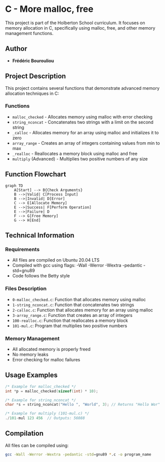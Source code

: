 # C - More malloc, free

This project is part of the Holberton School curriculum. It focuses on memory allocation in C, specifically using malloc, free, and other memory management functions.

## Author
* **Frédéric Bourouliou**

## Project Description
This project contains several functions that demonstrate advanced memory allocation techniques in C:

### Functions
* `malloc_checked` - Allocates memory using malloc with error checking
* `string_nconcat` - Concatenates two strings with a limit on the second string
* `_calloc` - Allocates memory for an array using malloc and initializes it to zero
* `array_range` - Creates an array of integers containing values from min to max
* `_realloc` - Reallocates a memory block using malloc and free
* `multiply` (Advanced) - Multiplies two positive numbers of any size

## Function Flowchart
```mermaid
graph TD
    A[Start] --> B{Check Arguments}
    B -->|Valid| C[Process Input]
    B -->|Invalid| D[Error]
    C --> E[Allocate Memory]
    E -->|Success| F[Perform Operation]
    E -->|Failure| D
    F --> G[Free Memory]
    G --> H[End]
```

## Technical Information

### Requirements
* All files are compiled on Ubuntu 20.04 LTS
* Compiled with gcc using flags: -Wall -Werror -Wextra -pedantic -std=gnu89
* Code follows the Betty style

### Files Description
* `0-malloc_checked.c`: Function that allocates memory using malloc
* `1-string_nconcat.c`: Function that concatenates two strings
* `2-calloc.c`: Function that allocates memory for an array using malloc
* `3-array_range.c`: Function that creates an array of integers
* `100-realloc.c`: Function that reallocates a memory block
* `101-mul.c`: Program that multiplies two positive numbers

### Memory Management
* All allocated memory is properly freed
* No memory leaks
* Error checking for malloc failures

## Usage Examples
```c
/* Example for malloc_checked */
int *p = malloc_checked(sizeof(int) * 10);

/* Example for string_nconcat */
char *s = string_nconcat("Hello ", "World", 3); // Returns "Hello Wor"

/* Example for multiply (101-mul.c) */
./101-mul 123 456  // Outputs: 56088
```

## Compilation
All files can be compiled using:
```bash
gcc -Wall -Werror -Wextra -pedantic -std=gnu89 *.c -o program_name
```
